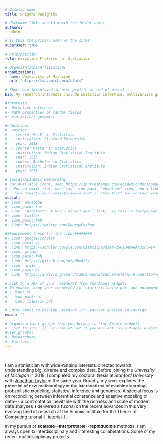 ```yaml
---
# Display name
title: Snigdha Panigrahi

# Username (this should match the folder name)
authors:
- admin

# Is this the primary user of the site?
superuser: true

# Role/position
role: Assistant Professor of Statistics

# Organizations/Affiliations
organizations:
- name: University of Michigan
  url: "https://lsa.umich.edu/stats"

# Short bio (displayed in user profile at end of posts)
bio: My research interests include selective inference, multivariate gaussian processes and applications in statistical genomics.

#interests:
#- Selective inference
#- Path properties of random fields
#- Statistical genomics

#education:
#  courses:
#  - course: Ph.D. in Statistics
#    institution: Stanford University
#    year: 2018
#  - course: Master in Statistics
#    institution: Indian Statistical Institute
#    year: 2013
#  - course: Bachelor in Statistics
#    institution: Indian Statistical Institute
#    year: 2011

# Social/Academic Networking
# For available icons, see: https://sourcethemes.com/academic/docs/page-builder/#icons
#   For an email link, use "fas" icon pack, "envelope" icon, and a link in the
#   form "mailto:your-email@example.com" or "#contact" for contact widget.
social:
#- icon: envelope
#  icon_pack: fas
#  link: '#contact'  # For a direct email link, use "mailto:test@example.org".
#- icon: twitter
#  icon_pack: fab
#  link: https://twitter.com/GeorgeCushen

###uncomment these for the icons########
#- icon: google-scholar
#  icon_pack: ai
#  link: https://scholar.google.com/citations?user=2SRjDW8AAAAJ&hl=en
#- icon: github
#  icon_pack: fab
#  link: https://github.com/snigdhagit/
#- icon: arxiv
#  icon_pack: ai
#  link: https://arxiv.org/search/advanced?advanced=&terms-0-operator=AND&terms-0-#term=Snigdha+panigrahi&terms-0-field=author&classification-#physics_archives=all&classification-include_cross_list=include&date-#filter_by=all_dates&date-year=&date-from_date=&date-to_date=&date-#date_type=submitted_date&abstracts=show&size=50&order=-announced_date_first

# Link to a PDF of your resume/CV from the About widget.
# To enable, copy your resume/CV to `static/files/cv.pdf` and uncomment the lines below.
# - icon: cv
#   icon_pack: ai
#   link: files/cv.pdf

# Enter email to display Gravatar (if Gravatar enabled in Config)
email: ""

# Organizational groups that you belong to (for People widget)
#   Set this to `[]` or comment out if you are not using People widget.
#user_groups:
#- Researchers
#- Visitors
---
```


<br>



I am a statistician with wide-ranging interests, directed towards understanding big, diverse and complex data. Before joining the *University of Michigan* in 2018, I completed my doctoral thesis at *Stanford University* with [Jonathan Taylor](http://statweb.stanford.edu/~jtaylo/) in the same year.  Broadly, my work explores the potential of new methodology at the intersections of machine learning, probabilistic modeling, statistical inference and genomics. A special focus is on reconciling between inferential coherence and adaptive modeling of data--- a confrontation inevitable with the richness and scale of modern data analyses. I delivered a tutorial on the recent advances in this very evolving field of research at the Simons Institute for the Theory of Computing [tutorial-I](https://www.youtube.com/watch?v=qofrkW-DL7c), [tutorial-II](https://www.youtube.com/watch?v=rGHf6BPeqBg).



In my pursuit of **scalable**--**interpretable**--**reproducible** methods, I am always open to interdisciplinary and interesting collaborations. Some of my recent multidisciplinary projects   



<br>



